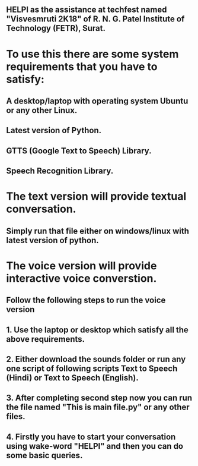 ## HELPI as the assistance at techfest named "Visvesmruti 2K18" of R. N. G. Patel Institute of Technology (FETR), Surat.

# To use this there are some system requirements that you have to satisfy:
## A desktop/laptop with operating system Ubuntu or any other Linux.
## Latest version of Python.
## GTTS (Google Text to Speech) Library.
## Speech Recognition Library.


# The text version will provide textual conversation.
## Simply run that file either on windows/linux with latest version of python.

# The voice version will provide interactive voice converstion.
## Follow the following steps to run the voice version
## 1. Use the laptop or desktop which satisfy all the above requirements.
## 2. Either download the sounds folder or run any one script of following scripts Text to Speech (Hindi) or Text to Speech (English).
## 3. After completing second step now you can run the file named "This is main file.py" or any other files.
## 4. Firstly you have to start your conversation using wake-word "HELPI" and then you can do some basic queries.
